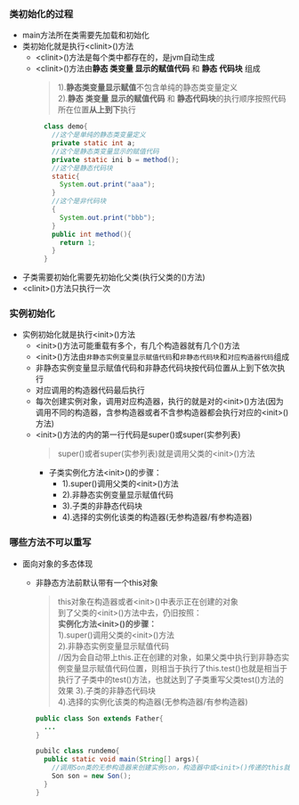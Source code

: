 ### 类初始化的过程
  + main方法所在类需要先加载和初始化
  + 类初始化就是执行\<clinit>()方法
    * \<clinit>()方法是每个类中都存在的，是jvm自动生成
    * \<clinit>()方法由**静态 类变量 显示的赋值代码** 和 **静态 代码块** 组成
      > 1).**静态类变量显示赋值**不包含单纯的静态类变量定义<br>
      2).**静态 类变量 显示的赋值代码** 和 **静态代码块**的执行顺序按照代码所在位置**从上到下**执行
      ```java
        class demo{
          //这个是单纯的静态类变量定义
          private static int a;
          //这个是静态类变量显示的赋值代码
          private static ini b = method();
          //这个是静态代码块
          static{
            System.out.print("aaa");
          }
          //这个是非代码块
          {
            System.out.print("bbb");
          }
          public int method(){
            return 1;
          }
        }
      ```
  + 子类需要初始化需要先初始化父类(执行父类的<clinit>()方法)
  + \<clinit>()方法只执行一次

### 实例初始化
  + 实例初始化就是执行\<init>()方法
    * \<init>()方法可能重载有多个，有几个构造器就有几个<init>()方法
    * \<init>()方法由`非静态实例变量显示赋值代码`和`非静态代码块`和`对应构造器代码`组成
    * 非静态实例变量显示赋值代码和非静态代码块按代码位置从上到下依次执行
    * 对应调用的构造器代码最后执行
    * 每次创建实例对象，调用对应构造器，执行的就是对的\<init>()方法(因为调用不同的构造器，含参构造器或者不含参构造器都会执行对应的\<init>()方法)
    * \<init>()方法的内的第一行代码是super()或super(实参列表)
      > super()或者super(实参列表)就是调用父类的\<init>()方法
      * 子类实例化方法\<init>()的步骤：
        * 1).super()调用父类的\<init>()方法
        * 2).非静态实例变量显示赋值代码
        * 3).子类的非静态代码块
        * 4).选择的实例化该类的构造器(无参构造器/有参构造器)

### 哪些方法不可以重写
  + 面向对象的多态体现
    * 非静态方法前默认带有一个this对象
      > this对象在构造器或者\<init>()中表示正在创建的对象<br>
        到了父类的\<init>()方法中去，仍旧按照：<br>
        **实例化方法\<init>()的步骤：**<br>
        1).super()调用父类的\<init>()方法<br>
        2).非静态实例变量显示赋值代码<br> //因为会自动带上this.正在创建的对象，如果父类中执行到非静态实例变量显示赋值代码位置，则相当于执行了this.test()也就是相当于执行了子类中的test()方法，也就达到了子类重写父类test()方法的效果
        3).子类的非静态代码块<br>
        4).选择的实例化该类的构造器(无参构造器/有参构造器)<br>
        
      ```java
      public class Son extends Father{
        ...
      }
      
      pubilc class rundemo{
        public static void main(String[] args){
          //调用Son类的无参构造器来创建实例son，构造器中或<init>()传递的this就是代指的Son这个类
          Son son = new Son();
        }
      }
      ```
        
